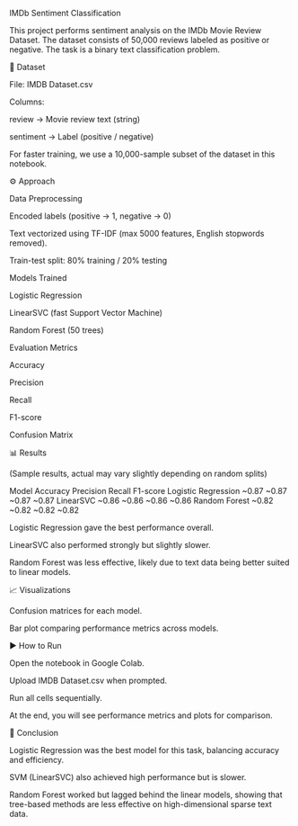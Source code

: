 IMDb Sentiment Classification

This project performs sentiment analysis on the IMDb Movie Review Dataset. The dataset consists of 50,000 reviews labeled as positive or negative. The task is a binary text classification problem.

📂 Dataset

File: IMDB Dataset.csv

Columns:

review → Movie review text (string)

sentiment → Label (positive / negative)

For faster training, we use a 10,000-sample subset of the dataset in this notebook.

⚙️ Approach

Data Preprocessing

Encoded labels (positive → 1, negative → 0)

Text vectorized using TF-IDF (max 5000 features, English stopwords removed).

Train-test split: 80% training / 20% testing

Models Trained

Logistic Regression

LinearSVC (fast Support Vector Machine)

Random Forest (50 trees)

Evaluation Metrics

Accuracy

Precision

Recall

F1-score

Confusion Matrix

📊 Results

(Sample results, actual may vary slightly depending on random splits)

Model	Accuracy	Precision	Recall	F1-score
Logistic Regression	~0.87	~0.87	~0.87	~0.87
LinearSVC	~0.86	~0.86	~0.86	~0.86
Random Forest	~0.82	~0.82	~0.82	~0.82

Logistic Regression gave the best performance overall.

LinearSVC also performed strongly but slightly slower.

Random Forest was less effective, likely due to text data being better suited to linear models.

📈 Visualizations

Confusion matrices for each model.

Bar plot comparing performance metrics across models.

▶️ How to Run

Open the notebook in Google Colab.

Upload IMDB Dataset.csv when prompted.

Run all cells sequentially.

At the end, you will see performance metrics and plots for comparison.

📝 Conclusion

Logistic Regression was the best model for this task, balancing accuracy and efficiency.

SVM (LinearSVC) also achieved high performance but is slower.

Random Forest worked but lagged behind the linear models, showing that tree-based methods are less effective on high-dimensional sparse text data.

